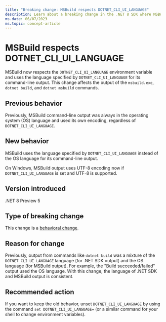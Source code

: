 ```yaml
---
title: "Breaking change: MSBuild respects DOTNET_CLI_UI_LANGUAGE"
description: Learn about a breaking change in the .NET 8 SDK where MSBuild now respects the 'DOTNET_CLI_UI_LANGUAGE' environment variable.
ms.date: 06/07/2023
ms.topic: concept-article
---
```

# MSBuild respects DOTNET_CLI_UI_LANGUAGE

MSBuild now respects the `DOTNET_CLI_UI_LANGUAGE` environment variable and uses the language specified by `DOTNET_CLI_UI_LANGUAGE` for its command-line output. This change affects the output of the `msbuild.exe`, `dotnet build`, and `dotnet msbuild` commands.

## Previous behavior

Previously, MSBuild command-line output was always in the operating system (OS) language and used its own encoding, regardless of `DOTNET_CLI_UI_LANGUAGE`.

## New behavior

MSBuild uses the language specified by `DOTNET_CLI_UI_LANGUAGE` instead of the OS language for its command-line output.

On Windows, MSBuild output uses UTF-8 encoding now if `DOTNET_CLI_UI_LANGUAGE` is set and UTF-8 is supported.

## Version introduced

.NET 8 Preview 5

## Type of breaking change

This change is a [behavioral change](../../categories.md#behavioral-change).

## Reason for change

Previously, output from commands like `dotnet build` was a mixture of the `DOTNET_CLI_UI_LANGUAGE` language (for .NET SDK output) and the OS language (for MSBuild output). For example, the "Build succeeded/failed" output used the OS language. With this change, the language of .NET SDK and MSBuild output is consistent.

## Recommended action

If you want to keep the old behavior, unset `DOTNET_CLI_UI_LANGUAGE` by using the command `set DOTNET_CLI_UI_LANGUAGE=` (or a similar command for your shell to change environment variables).
